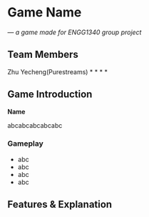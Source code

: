 # Game Name
*— a game made for ENGG1340 group project*

## Team Members

Zhu Yecheng(Purestreams)
*
*
*
*


## Game Introduction
**Name**

abcabcabcabcabc

### Gameplay
- abc
- abc
- abc
- abc

## Features & Explanation